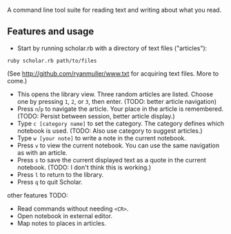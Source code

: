 A command line tool suite for reading text and writing about what you read.

## Features and usage

* Start by running scholar.rb with a directory of text files ("articles"):

```
ruby scholar.rb path/to/files
```
(See http://github.com/ryanmuller/www.txt for acquiring text files. More to come.)

* This opens the library view. Three random articles are listed. Choose one by pressing `1`, `2`, or `3`, then enter. (TODO: better article navigation)
* Press `n`/`p` to navigate the article. Your place in the article is remembered. (TODO: Persist between session, better article display.)
* Type `c [category name]` to set the category. The category defines which notebook is used. (TODO: Also use category to suggest articles.)
* Type `w [your note]` to write a note in the current notebook.
* Press `v` to view the current notebook. You can use the same navigation as with an article.
* Press `s` to save the current displayed text as a quote in the current notebook. (TODO: I don't think this is working.)
* Press `l` to return to the library.
* Press `q` to quit Scholar.

other features TODO:

* Read commands without needing `<CR>`.
* Open notebook in external editor.
* Map notes to places in articles.
